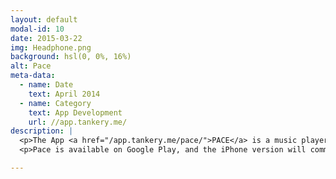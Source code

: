 ```yaml
---
layout: default
modal-id: 10
date: 2015-03-22
img: Headphone.png
background: hsl(0, 0%, 16%)
alt: Pace
meta-data:
  - name: Date
    text: April 2014
  - name: Category
    text: App Development
    url: //app.tankery.me/
description: |
  <p>The App <a href="/app.tankery.me/pace/">PACE</a> is a music player for runners, that only plays the music matching your pace.</p>
  <p>Pace is available on Google Play, and the iPhone version will comming sone.</p>

---
```

